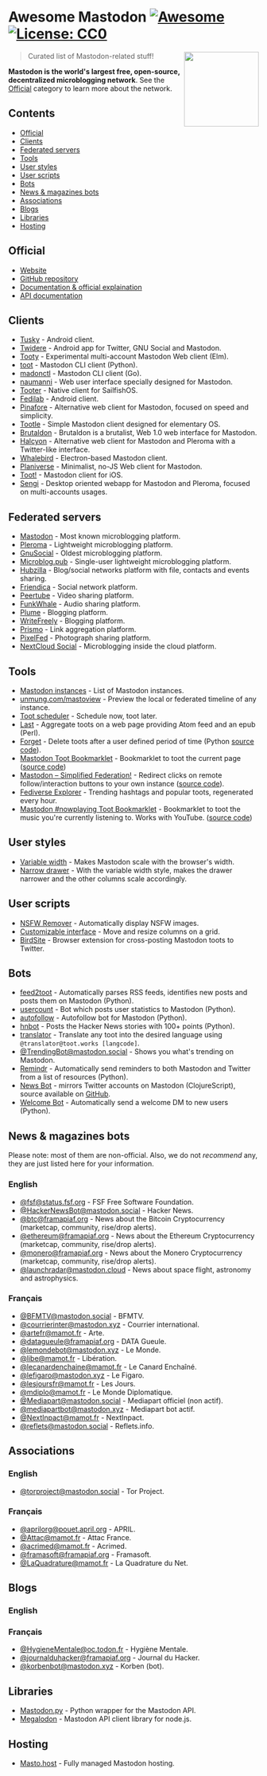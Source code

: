 # Awesome Mastodon [![Awesome](https://cdn.rawgit.com/sindresorhus/awesome/d7305f38d29fed78fa85652e3a63e154dd8e8829/media/badge.svg)](https://github.com/sindresorhus/awesome) [![License: CC0](https://img.shields.io/badge/License-CC0-lightgrey.svg)](https://creativecommons.org/publicdomain/zero/1.0/)

[<img src="https://rawgit.com/tleb/awesome-mastodon/master/mastodon-logo.svg" align="right" width="150">](https://joinmastodon.org)

> Curated list of Mastodon-related stuff!

**Mastodon is the world's largest free, open-source, decentralized microblogging network**. See the [Official](#official) category to learn more about the network.

## Contents

- [Official](#official)
- [Clients](#clients)
- [Federated servers](#federated-servers)
- [Tools](#tools)
- [User styles](#user-styles)
- [User scripts](#user-scripts)
- [Bots](#bots)
- [News & magazines bots](#news--magazines-bots)
- [Associations](#associatons)
- [Blogs](#blogs)
- [Libraries](#libraries)
- [Hosting](#hosting)

## Official

- [Website](https://joinmastodon.org)
- [GitHub repository](https://github.com/tootsuite/mastodon)
- [Documentation & official explaination](https://docs.joinmastodon.org/)
- [API documentation](https://docs.joinmastodon.org/client/intro/)

## Clients

- [Tusky](https://play.google.com/store/apps/details?id=com.keylesspalace.tusky) - Android client.
- [Twidere](https://f-droid.org/packages/org.mariotaku.twidere/) - Android app for Twitter, GNU Social and Mastodon.
- [Tooty](https://github.com/n1k0/tooty) - Experimental multi-account Mastodon Web client (Elm).
- [toot](https://github.com/ihabunek/toot) - Mastodon CLI client (Python).
- [madonctl](https://github.com/McKael/madonctl) - Mastodon CLI client (Go).
- [naumanni](https://github.com/naumanni/naumanni) - Web user interface specially designed for Mastodon.
- [Tooter](https://github.com/dysk0/harbour-tooter) - Native client for SailfishOS.
- [Fedilab](https://framagit.org/tom79/fedilab) - Android client.
- [Pinafore](https://github.com/nolanlawson/pinafore) - Alternative web client for Mastodon, focused on speed and simplicity.
- [Tootle](https://github.com/bleakgrey/tootle) - Simple Mastodon client designed for elementary OS.
- [Brutaldon](https://git.carcosa.net/jmcbray/brutaldon) - Brutaldon is a brutalist, Web 1.0 web interface for Mastodon.
- [Halcyon](https://notabug.org/halcyon-suite/halcyon) - Alternative web client for Mastodon and Pleroma with a Twitter-like interface.
- [Whalebird](https://whalebird.social/en/desktop/contents) - Electron-based Mastodon client.
- [Planiverse](https://git.mulligrubs.me/planiverse/) - Minimalist, no-JS Web client for Mastodon.
- [Toot!](https://apps.apple.com/us/app/toot/id1229021451) - Mastodon client for iOS.
- [Sengi](https://nicolasconstant.github.io/sengi/) - Desktop oriented webapp for Mastodon and Pleroma, focused on multi-accounts usages.

## Federated servers

- [Mastodon](https://joinmastodon.org/) - Most known microblogging platform.
- [Pleroma](https://pleroma.social/) - Lightweight microblogging platform.
- [GnuSocial](https://gnu.io/social/) - Oldest microblogging platform.
- [Microblog.pub](https://microblog.pub/) - Single-user lightweight microblogging platform.
- [Hubzilla](https://zotlabs.org/page/hubzilla/hubzilla-project) - Blog/social networks platform with file, contacts and events sharing.
- [Friendica](https://friendi.ca/) - Social network platform.
- [Peertube](https://joinpeertube.org/) - Video sharing platform.
- [FunkWhale](https://funkwhale.audio/) - Audio sharing platform.
- [Plume](https://joinplu.me/) - Blogging platform.
- [WriteFreely](https://writefreely.org/) - Blogging platform.
- [Prismo](https://gitlab.com/prismosuite/prismo) - Link aggregation platform.
- [PixelFed](https://pixelfed.org/) - Photograph sharing platform.
- [NextCloud Social](https://apps.nextcloud.com/apps/social) - Microblogging inside the cloud platform.

## Tools

- [Mastodon instances](https://instances.social/list) - List of Mastodon instances.
- [unmung.com/mastoview](http://www.unmung.com/mastoview) - Preview the local or federated timeline of any instance.
- [Toot scheduler](https://scheduler.mastodon.tools/) - Schedule now, toot later.
- [Last](https://framagit.org/luc/last) - Aggregate toots on a web page providing Atom feed and an epub (Perl).
- [Forget](https://forget.codl.fr/about/) - Delete toots after a user defined period of time (Python [source code](https://github.com/codl/forget/)).
- [Mastodon Toot Bookmarklet](https://rknightuk.github.io/mastodon-toot-bookmarklet/) - Bookmarklet to toot the current page ([source code](https://github.com/rknightuk/mastodon-toot-bookmarklet/))
- [Mastodon – Simplified Federation!](https://addons.mozilla.org/firefox/addon/mastodon-simplified-federation/) - Redirect clicks on remote follow/interaction buttons to your own instance ([source code](https://github.com/rugk/mastodon-simplified-federation)).
- [Fediverse Explorer](https://fediverse.0qz.fun/) - Trending hashtags and popular toots, regenerated every hour.
- [Mastodon #nowplaying Toot Bookmarklet](https://nowplaying.resynth1943.net) - Bookmarklet to toot the music you're currently listening to. Works with YouTube. ([source code](https://github.com/resynth1943/mastodon-nowplaying-toot-bookmarklet))

## User styles

- [Variable width](https://userstyles.org/styles/139721/mastodon-glitch-soc-variable-width) - Makes Mastodon scale with the browser's width.
- [Narrow drawer](https://userstyles.org/styles/141457/mastodon-dynamic-wide-columns-narrow-drawer) - With the variable width style, makes the drawer narrower and the other columns scale accordingly.

## User scripts

- [NSFW Remover](https://greasyfork.org/fr/scripts/29228-mastodon-nsfw-remover) - Automatically display NSFW images.
- [Customizable interface](https://openuserjs.org/scripts/bl00m/Mastodon_Customizable_Interface) - Move and resize columns on a grid.
- [BirdSite](https://gitlab.com/pmorinerie/birdsite) - Browser extension for cross-posting Mastodon toots to Twitter.

## Bots

- [feed2toot](https://gitlab.com/chaica/feed2toot) - Automatically parses RSS feeds, identifies new posts and posts them on Mastodon (Python).
- [usercount](https://github.com/josefkenny/usercount) - Bot which posts user statistics to Mastodon (Python).
- [autofollow](https://github.com/gled-rs/mastodon-autofollow) - Autofollow bot for Mastodon (Python).
- [hnbot](https://github.com/raymestalez/mastodon-hnbot) - Posts the Hacker News stories with 100+ points (Python).
- [translator](https://christopher.su/projects/translator/) - Translate any toot into the desired language using `@translator@toot.works [langcode]`.
- [@TrendingBot@mastodon.social](https://mastodon.social/@TrendingBot) - Shows you what's trending on Mastodon.
- [Remindr](https://gitlab.com/chaica/remindr) - Automatically send reminders to both Mastodon and Twitter from a list of resources (Python).
- [News Bot](https://botsin.space/@newsbot) - mirrors Twitter accounts on Mastodon (ClojureScript), source available on [GitHub](https://github.com/yogthos/mastodon-bot).
- [Welcome Bot](https://github.com/indyhall/mastodon-welcome-bot) - Automatically send a welcome DM to new users (Python).

## News & magazines bots

Please note: most of them are non-official. Also, we do not _recommend_ any, they are just listed here for your information.

### English

- [@fsf@status.fsf.org](https://status.fsf.org/fsf) - FSF Free Software Foundation.
- [@HackerNewsBot@mastodon.social](https://mastodon.social/@HackerNewsBot) - Hacker News.
- [@btc@framapiaf.org](https://framapiaf.org/@btc) - News about the Bitcoin Cryptocurrency (marketcap, community, rise/drop alerts).
- [@ethereum@framapiaf.org](https://framapiaf.org/@ethereum) - News about the Ethereum Cryptocurrency (marketcap, community, rise/drop alerts).
- [@monero@framapiaf.org](https://framapiaf.org/@monero) - News about the Monero Cryptocurrency (marketcap, community, rise/drop alerts).
- [@launchradar@mastodon.cloud](https://mastodon.cloud/@launchradar) - News about space flight, astronomy and astrophysics.

### Français

- [@BFMTV@mastodon.social](https://mastodon.social/@BFMTV) - BFMTV.
- [@courrierinter@mastodon.xyz](https://mastodon.xyz/@courrierinter) - Courrier international.
- [@artefr@mamot.fr](https://mamot.fr/@artefr) - Arte.
- [@datagueule@framapiaf.org](https://framapiaf.org/@datagueule) - DATA Gueule.
- [@lemondebot@mastodon.xyz](https://mastodon.xyz/@lemondebot) - Le Monde.
- [@libe@mamot.fr](https://mamot.fr/@libe) - Libération.
- [@lecanardenchaine@mamot.fr](https://mamot.fr/@lecanardenchaine) - Le Canard Enchaîné.
- [@lefigaro@mastodon.xyz](https://mastodon.xyz/@lefigaro) - Le Figaro.
- [@lesjoursfr@mamot.fr](https://mamot.fr/@lesjoursfr) - Les Jours.
- [@mdiplo@mamot.fr](https://mamot.fr/@mdiplo) - Le Monde Diplomatique.
- [@Mediapart@mastodon.social](https://mastodon.social/@Mediapart) - Mediapart officiel (non actif).
- [@mediapartbot@mastodon.xyz](https://mastodon.xyz/@mediapartbot) - Mediapart bot actif.
- [@NextInpact@mamot.fr](https://mamot.fr/@NextInpact) - NextInpact.
- [@reflets@mastodon.social](https://mastodon.social/@reflets) - Reflets.info.

## Associations

### English

- [@torproject@mastodon.social](https://mastodon.social/@torproject) - Tor Project.

### Français

- [@aprilorg@pouet.april.org](https://pouet.april.org/@aprilorg) - APRIL.
- [@Attac@mamot.fr](https://mamot.fr/@Attac) - Attac France.
- [@acrimed@mamot.fr](https://mamot.fr/@acrimed) - Acrimed.
- [@framasoft@framapiaf.org](https://framapiaf.org/@Framasoft) - Framasoft.
- [@LaQuadrature@mamot.fr](https://mamot.fr/@LaQuadrature) - La Quadrature du Net.

## Blogs

### English

### Français

- [@HygieneMentale@oc.todon.fr](https://oc.todon.fr/@HygieneMentale) - Hygiène Mentale.
- [@journalduhacker@framapiaf.org](https://framapiaf.org/@journalduhacker) - Journal du Hacker.
- [@korbenbot@mastodon.xyz](https://mastodon.xyz/@korbenbot) - Korben (bot).

## Libraries

- [Mastodon.py](https://github.com/halcy/Mastodon.py) - Python wrapper for the Mastodon API.
- [Megalodon](https://github.com/h3poteto/megalodon) - Mastodon API client library for node.js.

## Hosting

- [Masto.host](https://masto.host) - Fully managed Mastodon hosting.
